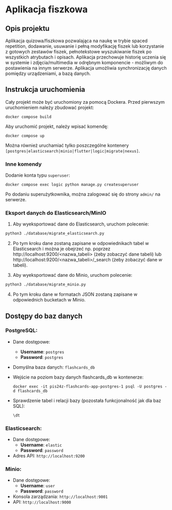 # Aplikacja fiszkowa
## Opis projektu
Aplikacja quizowa/fiszkowa pozwalająca na naukę w trybie spaced repetition, dodawanie, usuwanie i pełną modyfikację fiszek lub korzystanie z gotowych zestawów fiszek, pełnotekstowe wyszukiwanie fiszek po wszystkich atrybutach i opisach. Aplikacja przechowuje historię uczenia się w systemie i zdjęcia/multimedia w odrębnym komponencie - możliwym do postawienia na innym serwerze. Aplikacja umożliwia synchronizację danych pomiędzy urządzeniami, a bazą danych.

## Instrukcja uruchomienia
Cały projekt może być uruchomiony za pomocą Dockera. Przed pierwszym uruchomieniem należy zbudować projekt:
```
docker compose build
```

Aby uruchomić projekt, należy wpisać komendę:
```
docker compose up
```

Można również uruchamiać tylko poszczególne kontenery `[postgres|elasticsearch|minio|flutter|logic|migrate|nexus]`.

### Inne komendy
Dodanie konta typu `superuser`:
```
docker compose exec logic python manage.py createsuperuser
```
Po dodaniu superużytkownika, można zalogować się do strony `admin/` na serwerze.

### Eksport danych do Elasticsearch/MinIO
1. Aby wyeksportować dane do Elasticsearch, uruchom polecenie:
  ```bash
  python3 ./database/migrate_elasticsearch.py
  ```
2. Po tym kroku dane zostaną zapisane w odpowiednikach tabel w Elasticsearch i można je obejrzeć np. poprzez http://localhost:9200/<nazwa_tabeli> (żeby zobaczyć dane tabeli) lub http://localhost:9200/<nazwa_tabeli>/_search (żeby zobaczyć dane *w* tabeli).

3. Aby wyeksportować dane do Minio, uruchom polecenie:
  ```bash
  python3 ./database/migrate_minio.py
  ```
4. Po tym kroku dane w formatach JSON zostaną zapisane w odpowiednich bucketach w Minio.

## Dostępy do baz danych
### PostgreSQL:
- Dane dostępowe:
  - **Username**: `postgres`
  - **Password**: `postgres`
- Domyślna baza danych: `flashcards_db`
- Wejście na poziom bazy danych flashcards_db w kontenerze:

  ```
  docker exec -it pis24z-flashcards-app-postgres-1 psql -U postgres -d flashcards_db
  ```
- Sprawdzenie tabel i relacji bazy (pozostała funkcjonalność jak dla baz SQL):

  ```
  \dt
  ```

### Elasticsearch:
- Dane dostępowe:
  - **Username**: `elastic`
  - **Password**: `password`
- Adres API: `http://localhost:9200`

### Minio:
- Dane dostępowe:
  - **Username**: `user`
  - **Password**: `password`
- Konsola zarządzania: `http://localhost:9001`
- API: `http://localhost:9000`
